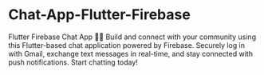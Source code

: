 # Chat-App-Flutter-Firebase
Flutter Firebase Chat App 🚀📱  Build and connect with your community using this Flutter-based chat application powered by Firebase. Securely log in with Gmail, exchange text messages in real-time, and stay connected with push notifications. Start chatting today!
